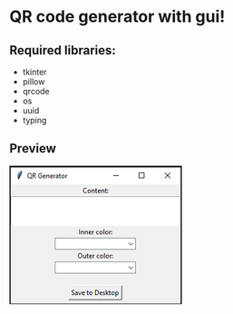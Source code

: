 # QR code generator with gui!

## Required libraries:
- tkinter
- pillow
- qrcode
- os
- uuid
- typing

## Preview
![Program Preview](https://raw.githubusercontent.com/shndevdotpy/qr-code-generator-with-gui/main/preview.png)
